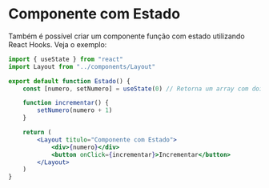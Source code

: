 # Componente com Estado
Também é possível criar um componente função com estado utilizando React Hooks. Veja o exemplo:
```jsx
import { useState } from "react"
import Layout from "../components/Layout"

export default function Estado() {
    const [numero, setNumero] = useState(0) // Retorna um array com dois elementos: o primeiro é o valor e o segundo é uma função (React Hooks)

    function incrementar() {
        setNumero(numero + 1)
    }

    return (
        <Layout titulo="Componente com Estado">
            <div>{numero}</div>
            <button onClick={incrementar}>Incrementar</button>
        </Layout>
    )
}
```